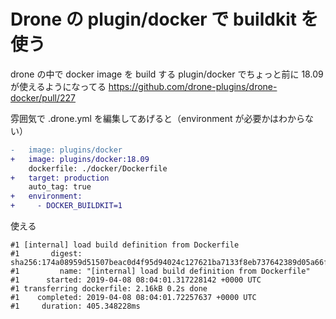 Drone の plugin/docker で buildkit を使う
===

drone の中で docker image を build する plugin/docker でちょっと前に 18.09 が使えるようになってる
https://github.com/drone-plugins/drone-docker/pull/227


雰囲気で .drone.yml を編集してあげると（environment が必要かはわからない）

```diff
-   image: plugins/docker
+   image: plugins/docker:18.09
    dockerfile: ./docker/Dockerfile
+   target: production
    auto_tag: true
+   environment:
+     - DOCKER_BUILDKIT=1
```

使える
```
#1 [internal] load build definition from Dockerfile
#1       digest: sha256:174a08959d51507beac0d4f95d94024c127621ba7133f8eb737642389d05a66f
#1         name: "[internal] load build definition from Dockerfile"
#1      started: 2019-04-08 08:04:01.317228142 +0000 UTC
#1 transferring dockerfile: 2.16kB 0.2s done
#1    completed: 2019-04-08 08:04:01.72257637 +0000 UTC
#1     duration: 405.348228ms
```
